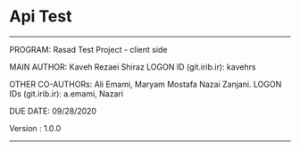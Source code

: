 # Api Test

****************************************************************

 PROGRAM:   Rasad Test Project - client side
 
 MAIN AUTHOR:    Kaveh Rezaei Shiraz
 LOGON ID (git.irib.ir):    kavehrs
 
 OTHER CO-AUTHORs:    Ali Emami,  Maryam Mostafa Nazai Zanjani.
    LOGON IDs (git.irib.ir):    a.emami, Nazari


 DUE DATE:  09/28/2020
 
 Version : 1.0.0
 
 ****************************************************************
